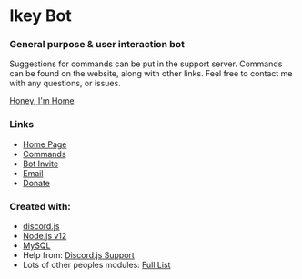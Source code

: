 # Ikey Bot

### General purpose & user interaction bot

Suggestions for commands can be put in the support server.
Commands can be found on the website, along with other links.
Feel free to contact me with any questions, or issues.

[Honey, I'm Home](https://discordapp.com/api/guilds/413532909400752139/widget.png?style=banner2)

### Links

- [Home Page](https://ikeygardner10.github.io/)
- [Commands](https://ikeygardner10.github.io/)
- [Bot Invite]()
- [Email](mailto:ikeygardner10@gmail.com)
- [Donate](https://www.paypal.com/cgi-bin/webscr?cmd=_s-xclick&hosted_button_id=CXU2L6XUT2YWN&source=url)

### Created with:
- [discord.js](https://discord.js.org/#/)
- [Node.js v12](https://nodejs.org/en/)
- [MySQL](https://www.mysql.com/)
- Help from: [Discord.js Support](https://discord.com/invite/bRCvFy9/)
- Lots of other peoples modules: [Full List](https://github.com/ikeygardner10/ikey-bot/blob/master/data/temp/nodemodules.md)
